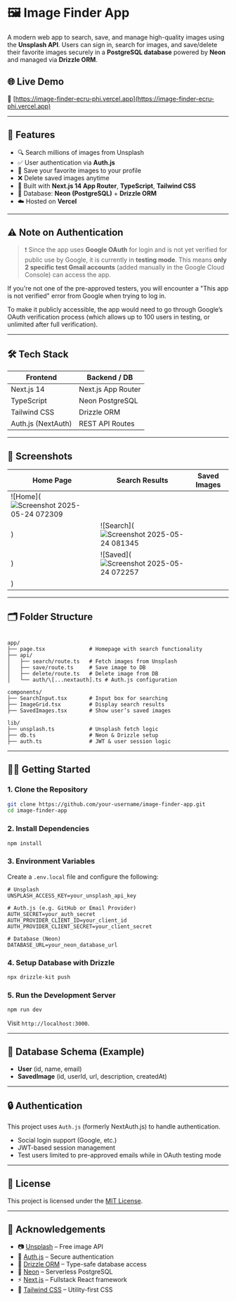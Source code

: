 # 🖼️ Image Finder App

A modern web app to search, save, and manage high-quality images using the **Unsplash API**. Users can sign in, search for images, and save/delete their favorite images securely in a **PostgreSQL database** powered by **Neon** and managed via **Drizzle ORM**.

## 🌐 Live Demo

🔗 [https://image-finder-ecru-phi.vercel.app](https://image-finder-ecru-phi.vercel.app)

---

## 🚀 Features

- 🔍 Search millions of images from Unsplash
- ✅ User authentication via **Auth.js**
- 💾 Save your favorite images to your profile
- ❌ Delete saved images anytime
- 🧩 Built with **Next.js 14 App Router**, **TypeScript**, **Tailwind CSS**
- 🐘 Database: **Neon (PostgreSQL)** + **Drizzle ORM**
- ☁️ Hosted on **Vercel**

---

## ⚠️ Note on Authentication

> ❗ Since the app uses **Google OAuth** for login and is not yet verified for public use by Google, it is currently in **testing mode**. This means **only 2 specific test Gmail accounts** (added manually in the Google Cloud Console) can access the app.

If you're not one of the pre-approved testers, you will encounter a "This app is not verified" error from Google when trying to log in.

To make it publicly accessible, the app would need to go through Google’s OAuth verification process (which allows up to 100 users in testing, or unlimited after full verification).

---

## 🛠️ Tech Stack

| Frontend        | Backend / DB           |
|-----------------|------------------------|
| Next.js 14      | Next.js App Router     |
| TypeScript      | Neon PostgreSQL        |
| Tailwind CSS    | Drizzle ORM            |
| Auth.js (NextAuth) | REST API Routes    |

---

## 📸 Screenshots

| Home Page | Search Results | Saved Images |
|----------|----------------|--------------|
| ![Home](![Screenshot 2025-05-24 072309](https://github.com/user-attachments/assets/3652d5fd-afa1-4641-994f-5c08448cbe22)
) | ![Search](![Screenshot 2025-05-24 081345](https://github.com/user-attachments/assets/0de88cb4-564d-4c31-9c74-2baeebb0c229)
) | ![Saved](![Screenshot 2025-05-24 072257](https://github.com/user-attachments/assets/25f3fa5b-419a-4417-a732-99bbf815cf3d)
) |

---

## 🗂️ Folder Structure

```

app/
├── page.tsx              # Homepage with search functionality
├── api/
│   ├── search/route.ts   # Fetch images from Unsplash
│   ├── save/route.ts     # Save image to DB
│   ├── delete/route.ts   # Delete image from DB
│   └── auth/\[...nextauth].ts # Auth.js configuration

components/
├── SearchInput.tsx       # Input box for searching
├── ImageGrid.tsx         # Display search results
├── SavedImages.tsx       # Show user’s saved images

lib/
├── unsplash.ts           # Unsplash fetch logic
├── db.ts                 # Neon & Drizzle setup
├── auth.ts               # JWT & user session logic

````

---

## 🧑‍💻 Getting Started

### 1. Clone the Repository

```bash
git clone https://github.com/your-username/image-finder-app.git
cd image-finder-app
````

### 2. Install Dependencies

```bash
npm install
```

### 3. Environment Variables

Create a `.env.local` file and configure the following:

```env
# Unsplash
UNSPLASH_ACCESS_KEY=your_unsplash_api_key

# Auth.js (e.g. GitHub or Email Provider)
AUTH_SECRET=your_auth_secret
AUTH_PROVIDER_CLIENT_ID=your_client_id
AUTH_PROVIDER_CLIENT_SECRET=your_client_secret

# Database (Neon)
DATABASE_URL=your_neon_database_url
```

### 4. Setup Database with Drizzle

```bash
npx drizzle-kit push
```

### 5. Run the Development Server

```bash
npm run dev
```

Visit `http://localhost:3000`.

---

## 💾 Database Schema (Example)

* **User** (id, name, email)
* **SavedImage** (id, userId, url, description, createdAt)

---

## 🔒 Authentication

This project uses `Auth.js` (formerly NextAuth.js) to handle authentication.

* Social login support (Google, etc.)
* JWT-based session management
* Test users limited to pre-approved emails while in OAuth testing mode

---

## 📄 License

This project is licensed under the [MIT License](LICENSE).

---

## 🙌 Acknowledgements

* 📷 [Unsplash](https://unsplash.com/) – Free image API
* 🔐 [Auth.js](https://authjs.dev/) – Secure authentication
* 🧪 [Drizzle ORM](https://orm.drizzle.team/) – Type-safe database access
* 🐘 [Neon](https://neon.tech/) – Serverless PostgreSQL
* ⚡ [Next.js](https://nextjs.org/) – Fullstack React framework
* 🎨 [Tailwind CSS](https://tailwindcss.com/) – Utility-first CSS

```

